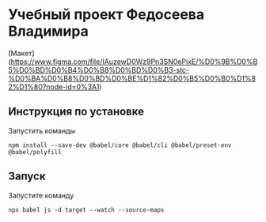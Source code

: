 # Учебный проект Федосеева Владимира
[Макет] (https://www.figma.com/file/IAuzewD0Wz9Pn3SN0ePixE/%D0%9B%D0%B5%D0%BD%D0%B4%D0%B8%D0%BD%D0%B3-stc-%D0%BA%D0%B8%D0%BD%D0%BE%D1%82%D0%B5%D0%B0%D1%82%D1%80?node-id=0%3A1)
## Инструкция по установке

Запустить команды

```shell
npm install --save-dev @babel/core @babel/cli @babel/preset-env @babel/polyfill
```


## Запуск

Запустите команду

```shell
npx babel js -d target --watch --source-maps
```
